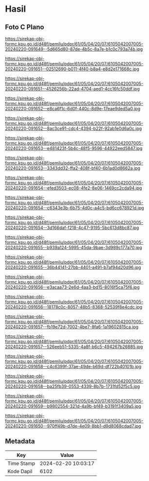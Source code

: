 # Hasil

## Foto C Plano

https://sirekap-obj-formc.kpu.go.id/d48f/pemilu/pdpr/61/05/04/20/07/6105042007005-20240220-091649--5d665d80-87de-4b5c-8a7e-b1c0c793a74b.jpg

https://sirekap-obj-formc.kpu.go.id/d48f/pemilu/pdpr/61/05/04/20/07/6105042007005-20240220-091651--02512690-b011-4f40-b8a4-e8d2e171668c.jpg

https://sirekap-obj-formc.kpu.go.id/d48f/pemilu/pdpr/61/05/04/20/07/6105042007005-20240220-091651--4526256b-22ad-4704-aed1-4cc16fc50ddf.jpg

https://sirekap-obj-formc.kpu.go.id/d48f/pemilu/pdpr/61/05/04/20/07/6105042007005-20240220-091652--e8ca6f1c-6d0f-440c-8d9e-17eae9ded5a0.jpg

https://sirekap-obj-formc.kpu.go.id/d48f/pemilu/pdpr/61/05/04/20/07/6105042007005-20240220-091652--8ac3ce91-cdc4-4394-b22f-92ab1e0d6a0c.jpg

https://sirekap-obj-formc.kpu.go.id/d48f/pemilu/pdpr/61/05/04/20/07/6105042007005-20240220-091653--e481423f-5b4c-48f5-9596-44922eed5847.jpg

https://sirekap-obj-formc.kpu.go.id/d48f/pemilu/pdpr/61/05/04/20/07/6105042007005-20240220-091653--3343dd32-ffa2-408f-bf40-6b1ad0d8662a.jpg

https://sirekap-obj-formc.kpu.go.id/d48f/pemilu/pdpr/61/05/04/20/07/6105042007005-20240220-091654--efed3503-ec08-4fe2-8e06-1469cc2cda94.jpg

https://sirekap-obj-formc.kpu.go.id/d48f/pemilu/pdpr/61/05/04/20/07/6105042007005-20240220-091654--c6343e3b-6b75-4d0c-a4c5-bd6cc678921d.jpg

https://sirekap-obj-formc.kpu.go.id/d48f/pemilu/pdpr/61/05/04/20/07/6105042007005-20240220-091654--3d166daf-f218-4c47-9195-5bc613d8bc87.jpg

https://sirekap-obj-formc.kpu.go.id/d48f/pemilu/pdpr/61/05/04/20/07/6105042007005-20240220-091655--b939a124-5995-45da-9bae-3d989c177a70.jpg

https://sirekap-obj-formc.kpu.go.id/d48f/pemilu/pdpr/61/05/04/20/07/6105042007005-20240220-091655--36b44141-27bb-4401-a491-b7af94d20d96.jpg

https://sirekap-obj-formc.kpu.go.id/d48f/pemilu/pdpr/61/05/04/20/07/6105042007005-20240220-091656--e3acaa73-2e6d-4aa3-bd15-8016f5ca75f6.jpg

https://sirekap-obj-formc.kpu.go.id/d48f/pemilu/pdpr/61/05/04/20/07/6105042007005-20240220-091656--18178c0c-8057-48b5-8368-52539f8e4cdc.jpg

https://sirekap-obj-formc.kpu.go.id/d48f/pemilu/pdpr/61/05/04/20/07/6105042007005-20240220-091657--fb19e72d-7002-4be7-8fa6-1a19602815ca.jpg

https://sirekap-obj-formc.kpu.go.id/d48f/pemilu/pdpr/61/05/04/20/07/6105042007005-20240220-091657--526eeb51-5335-4a8f-b6c5-494267b26885.jpg

https://sirekap-obj-formc.kpu.go.id/d48f/pemilu/pdpr/61/05/04/20/07/6105042007005-20240220-091658--c4c6399f-37ae-49de-b69d-df722b40101b.jpg

https://sirekap-obj-formc.kpu.go.id/d48f/pemilu/pdpr/61/05/04/20/07/6105042007005-20240220-091658--ba25fb39-0553-4339-8b7b-1731fd52f5c5.jpg

https://sirekap-obj-formc.kpu.go.id/d48f/pemilu/pdpr/61/05/04/20/07/6105042007005-20240220-091659--b9802554-321d-4a9b-bf49-b3191f3409a5.jpg

https://sirekap-obj-formc.kpu.go.id/d48f/pemilu/pdpr/61/05/04/20/07/6105042007005-20240220-091650--970ff49b-d7de-4e09-8bb1-d9d8068cdad7.jpg


## Metadata

| Key        | Value               |
| ---------- | ------------------- |
| Time Stamp | 2024-02-20 10:03:17 |
| Kode Dapil | 6102                |



